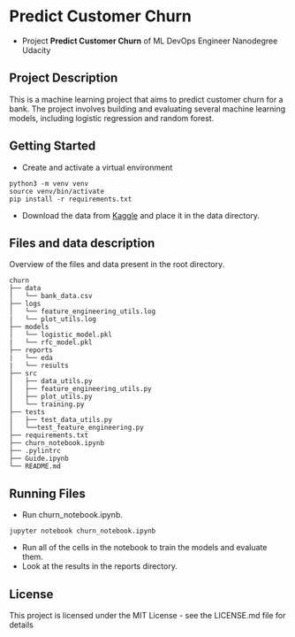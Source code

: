 # Predict Customer Churn

- Project **Predict Customer Churn** of ML DevOps Engineer Nanodegree Udacity

## Project Description
This is a machine learning project that aims to predict customer churn for a bank. The project involves building and evaluating several machine learning models, including logistic regression and random forest.

## Getting Started
* Create and activate a virtual environment
```
python3 -m venv venv
source venv/bin/activate
pip install -r requirements.txt
```
* Download the data from [Kaggle](https://www.kaggle.com/adammaus/predicting-churn-for-bank-customers) and place it in the data directory.


## Files and data description
Overview of the files and data present in the root directory. 
```
churn
├── data
│   └── bank_data.csv
├── logs
│   └── feature_engineering_utils.log
|   └── plot_utils.log
├── models
│   └── logistic_model.pkl
|   └── rfc_model.pkl
├── reports
|   └── eda
|   └── results
├── src
│   ├── data_utils.py
│   ├── feature_engineering_utils.py
│   ├── plot_utils.py
│   └── training.py
├── tests
│   ├── test_data_utils.py
│   └──test_feature_engineering.py
├── requirements.txt
├── churn_notebook.ipynb
├── .pylintrc
├── Guide.ipynb
└── README.md
```

## Running Files
* Run churn_notebook.ipynb.
```
jupyter notebook churn_notebook.ipynb
```
* Run all of the cells in the notebook to train the models and evaluate them.
* Look at the results in the reports directory.

## License
This project is licensed under the MIT License - see the LICENSE.md file for details
